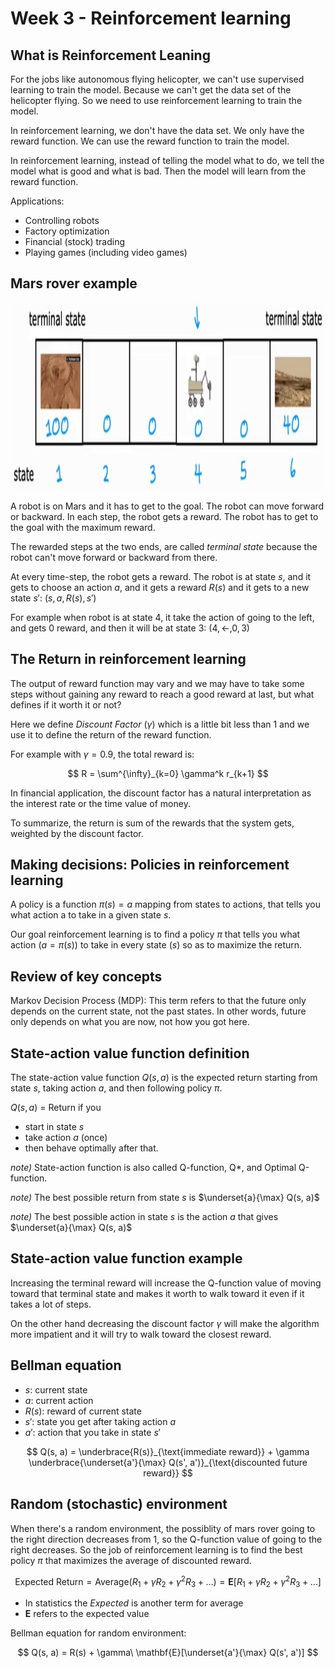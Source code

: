 # Week 3 - Reinforcement learning

## What is Reinforcement Leaning

For the jobs like autonomous flying helicopter, we can't use supervised learning to train the model. Because we can't get the data set of the helicopter flying. So we need to use reinforcement learning to train the model.

In reinforcement learning, we don't have the data set. We only have the reward function. We can use the reward function to train the model.

In reinforcement learning, instead of telling the model what to do, we tell the model what is good and what is bad. Then the model will learn from the reward function.

Applications:

- Controlling robots
- Factory optimization
- Financial (stock) trading
- Playing games (including video games)

## Mars rover example

<img src="assets/img-11.jpg" height="300"/>

A robot is on Mars and it has to get to the goal. The robot can move forward or backward. In each step, the robot gets a reward. The robot has to get to the goal with the maximum reward.

The rewarded steps at the two ends, are called _terminal state_ because the robot can't move forward or backward from there.

At every time-step, the robot gets a reward. The robot is at state $s$, and it gets to choose an action $a$, and it gets a reward $R(s)$ and it gets to a new state $s'$: $(s, a, R(s), s')$

For example when robot is at state $4$, it take the action of going to the left, and gets $0$ reward, and then it will be at state $3$: $(4, \leftarrow, 0, 3)$

## The Return in reinforcement learning

The output of reward function may vary and we may have to take some steps without gaining any reward to reach a good reward at last, but what defines if it worth it or not?

Here we define _Discount Factor_ ($\gamma$) which is a little bit less than $1$ and we use it to define the return of the reward function.

For example with $\gamma = 0.9$, the total reward is:

$$
R = \sum^{\infty}_{k=0} \gamma^k r_{k+1}
$$

In financial application, the discount factor has a natural interpretation as the interest rate or the time value of money.

To summarize, the return is sum of the rewards that the system gets, weighted by the discount factor.

## Making decisions: Policies in reinforcement learning

A policy is a function $\pi(s) = a$ mapping from states to actions, that tells you what action a to take in a given state $s$.

Our goal reinforcement learning is to find a policy $\pi$ that tells you what action ($a = \pi(s)$) to take in every state ($s$) so as to maximize the return.

## Review of key concepts

Markov Decision Process (MDP): This term refers to that the future only depends on the current state, not the past states. In other words, future only depends on what you are now, not how you got here.

## State-action value function definition

The state-action value function $Q(s, a)$ is the expected return starting from state $s$, taking action $a$, and then following policy $\pi$.

$Q(s, a)$ = Return if you

- start in state $s$
- take action $a$ (once)
- then behave optimally after that.

_note)_ State-action function is also called Q-function, Q*, and Optimal Q-function.

_note)_ The best possible return from state $s$ is $\underset{a}{\max} Q(s, a)$

_note)_ The best possible action in state $s$ is the action $a$ that gives $\underset{a}{\max} Q(s, a)$

## State-action value function example

Increasing the terminal reward will increase the Q-function value of moving toward that terminal state and makes it worth to walk toward it even if it takes a lot of steps.

On the other hand decreasing the discount factor $\gamma$ will make the algorithm more impatient and it will try to walk toward the closest reward.

## Bellman equation

- $s$: current state
- $a$: current action
- $R(s)$: reward of current state
- $s'$: state you get after taking action $a$
- $a'$: action that you take in state $s'$

$$
Q(s, a) = \underbrace{R(s)}_{\text{immediate reward}} + \gamma \underbrace{\underset{a'}{\max} Q(s', a')}_{\text{discounted future reward}}
$$

## Random (stochastic) environment

When there's a random environment, the possiblity of mars rover going to the right direction decreases from $1$, so the Q-function value of going to the right decreases. So the job of reinforcement learning is to find the best policy $\pi$ that maximizes the average of discounted reward.

$$
\text{Expected Return} = \text{Average}(R_1 + \gamma R_2 + \gamma^2 R_3 + \dots) = \mathbf{E}[R_1 + \gamma R_2 + \gamma^2 R_3 + \dots]
$$

- In statistics the _Expected_ is another term for average
- $\mathbf{E}$ refers to the expected value

Bellman equation for random environment:

$$
Q(s, a) = R(s) + \gamma\ \mathbf{E}[\underset{a'}{\max} Q(s', a')]
$$

